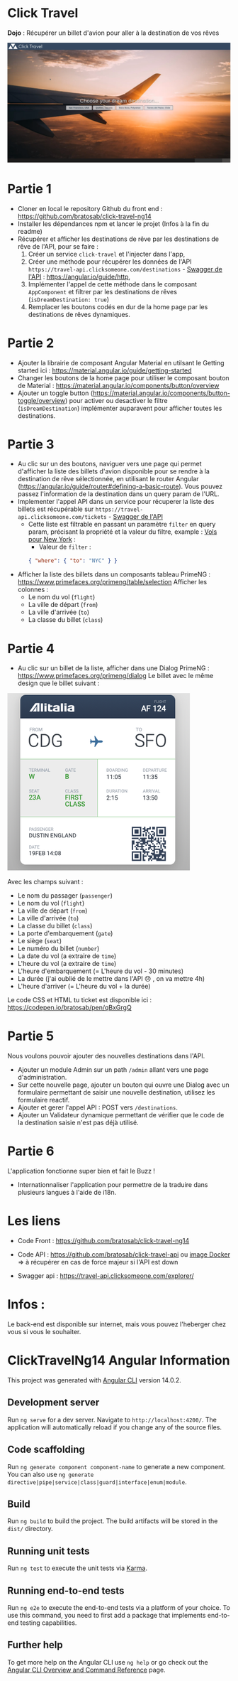 # Click Travel

**Dojo** : Récupérer un billet d'avion pour aller à la destination de vos rêves

![screenshot](./src/assets/screenshot.png)

# Partie 1

- Cloner en local le repository Github du front end : https://github.com/bratosab/click-travel-ng14
- Installer les dépendances npm et lancer le projet (Infos à la fin du readme)
- Récupérer et afficher les destinations de rêve par les destinations de rêve de l'API, pour se faire :
  1. Créer un service `click-travel` et l'injecter dans l'app,
  2. Créer une méthode pour récupérer les données de l'API `https://travel-api.clicksomeone.com/destinations` - [Swagger de l'API](https://travel-api.clicksomeone.com/explorer/#/DestinationController/DestinationController.find) : https://angular.io/guide/http,
  3. Implémenter l'appel de cette méthode dans le composant `AppComponent` et filtrer par les destinations de rêves (`isDreamDestination: true`)
  4. Remplacer les boutons codés en dur de la home page par les destinations de rêves dynamiques.

# Partie 2

<!-- - Ajouter la librairie de composant PrimeNG en utilsant le Getting started ici : https://www.primefaces.org/primeng/setup
- Changer les boutons de la home page pour utiliser le composant bouton de PrimeNG : https://www.primefaces.org/primeng/button
- Ajouter un toggle button (https://www.primefaces.org/primeng/togglebutton) pour activer ou desactiver le filtre (`isDreamDestination`) implémenter auparavent pour afficher toutes les destinations. -->
- Ajouter la librairie de composant Angular Material en utilsant le Getting started ici : https://material.angular.io/guide/getting-started
- Changer les boutons de la home page pour utiliser le composant bouton de Material : https://material.angular.io/components/button/overview
- Ajouter un toggle button (https://material.angular.io/components/button-toggle/overview) pour activer ou desactiver le filtre (`isDreamDestination`) implémenter auparavent pour afficher toutes les destinations.


# Partie 3

- Au clic sur un des boutons, naviguer vers une page qui permet d'afficher la liste des billets d'avion disponible pour se rendre à la destination de rêve sélectionnée, en utilisant le router Angular (https://angular.io/guide/router#defining-a-basic-route). Vous pouvez passez l'information de la destination dans un query param de l'URL.
- Implementer l'appel API dans un service pour récuperer la liste des billets est récupérable sur `https://travel-api.clicksomeone.com/tickets` - [Swagger de l'API](https://travel-api.clicksomeone.com/explorer/#/TicketController/TicketController.find)
  * Cette liste est filtrable en passant un paramètre `filter` en query param, précisant la propriété et la valeur du filtre, example : [Vols pour New York](GET "https://travel-api.clicksomeone.com/tickets?filter=%7B%0A%20%20%22where%22%3A%20%7B%20%22to%22%3A%20%22NYC%22%20%7D%0A%7D") :
    * Valeur de `filter` :
     ```json 
     { "where": { "to": "NYC" } } 
     ```
- Afficher la liste des billets dans un composants tableau PrimeNG : https://www.primefaces.org/primeng/table/selection
Afficher les colonnes : 
    - Le nom du vol (`flight`)
    - La ville de départ (`from`)
    - La ville d'arrivée (`to`)
    - La classe du billet (`class`)
# Partie 4

- Au clic sur un billet de la liste, afficher dans une Dialog PrimeNG : https://www.primefaces.org/primeng/dialog
Le billet avec le même design que le billet suivant :

![ticket](./src/assets/ticket-example.png)

Avec les champs suivant :

- Le nom du passager (`passenger`)
- Le nom du vol (`flight`)
- La ville de départ (`from`)
- La ville d'arrivée (`to`)
- La classe du billet (`class`)
- La porte d'embarquement (`gate`)
- Le siège (`seat`)
- Le numéro du billet (`number`)
- La date du vol (a extraire de `time`)
- L'heure du vol (a extraire de `time`)
- L'heure d'embarquement (= L'heure du vol - 30 minutes)
- La durée (j'ai oublié de le mettre dans l'API 😞 , on va mettre 4h)
- L'heure d'arriver (= L'heure du vol + la durée)



Le code CSS et HTML tu ticket est disponible ici : https://codepen.io/bratosab/pen/qBxGrgQ

# Partie 5

Nous voulons pouvoir ajouter des nouvelles destinations dans l'API.
- Ajouter un module Admin sur un path `/admin` allant vers une page d'administration.
- Sur cette nouvelle page, ajouter un bouton qui ouvre une Dialog avec un formulaire permettant de saisir une nouvelle destination, utilisez les formulaire reactif.
- Ajouter et gerer l'appel API : POST vers `/destinations`.
- Ajouter un Validateur dynamique permettant de vérifier que le code de la destination saisie n'est pas déjà utilisé.

# Partie 6

L'application fonctionne super bien et fait le Buzz !
- Internationnaliser l'application pour permettre de la traduire dans plusieurs langues à l'aide de i18n.

# Les liens

- Code Front : https://github.com/bratosab/click-travel-ng14

- Code API : https://github.com/bratosab/click-travel-api ou [image Docker](https://hub.docker.com/r/bratosab/click-travel-api) => à récupérer en cas de force majeur si l'API est down

- Swagger api : https://travel-api.clicksomeone.com/explorer/

# Infos :

Le back-end est disponible sur internet, mais vous pouvez l'heberger chez vous si vous le souhaiter.


# ClickTravelNg14 Angular Information 

This project was generated with [Angular CLI](https://github.com/angular/angular-cli) version 14.0.2.

## Development server

Run `ng serve` for a dev server. Navigate to `http://localhost:4200/`. The application will automatically reload if you change any of the source files.

## Code scaffolding

Run `ng generate component component-name` to generate a new component. You can also use `ng generate directive|pipe|service|class|guard|interface|enum|module`.

## Build

Run `ng build` to build the project. The build artifacts will be stored in the `dist/` directory.

## Running unit tests

Run `ng test` to execute the unit tests via [Karma](https://karma-runner.github.io).

## Running end-to-end tests

Run `ng e2e` to execute the end-to-end tests via a platform of your choice. To use this command, you need to first add a package that implements end-to-end testing capabilities.

## Further help

To get more help on the Angular CLI use `ng help` or go check out the [Angular CLI Overview and Command Reference](https://angular.io/cli) page.
